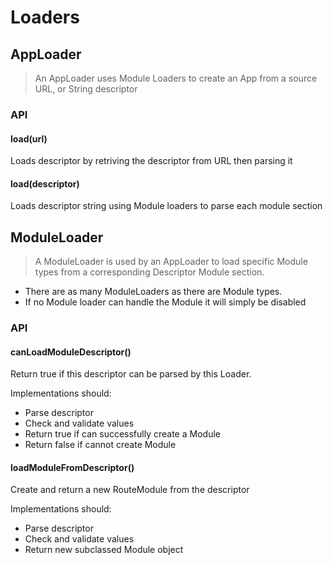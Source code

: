# Loaders

## AppLoader

> An AppLoader uses Module Loaders to create an App from a source URL, or String descriptor

### API

#### load(url)

Loads descriptor by retriving the descriptor from URL then parsing it

#### load(descriptor)

Loads descriptor string using Module loaders to parse each module section

## ModuleLoader

> A ModuleLoader is used by an AppLoader to load specific Module types from a corresponding Descriptor Module section.

- There are as many ModuleLoaders as there are Module types.
- If no Module loader can handle the Module it will simply be disabled

### API

#### canLoadModuleDescriptor()

Return true if this descriptor can be parsed by this Loader.

Implementations should:

- Parse descriptor
- Check and validate values
- Return true if can successfully create a Module
- Return false if cannot create Module

#### loadModuleFromDescriptor()

Create and return a new RouteModule from the descriptor

Implementations should:

- Parse descriptor
- Check and validate values
- Return new subclassed Module object
